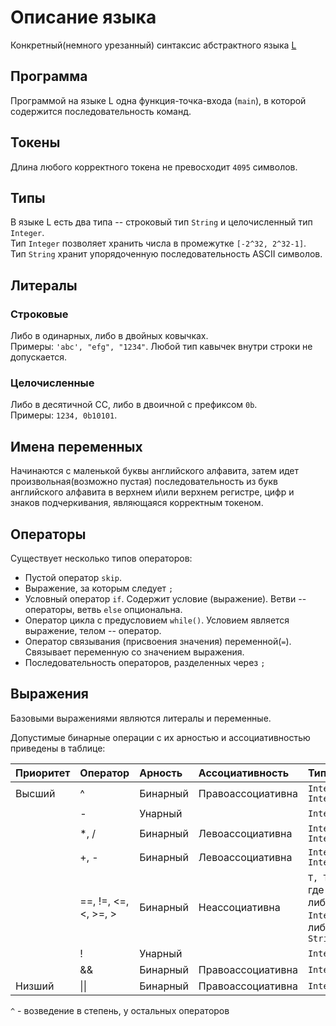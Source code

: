 # Описание языка
Конкретный(немного урезанный) синтаксис абстрактного языка [L](https://github.com/kajigor/fl-2021-hse-win/blob/proj/lang/L.md)  

## Программа
Программой на языке L одна функция-точка-входа (`main`), в которой содержится последовательность команд. 

## Токены
Длина любого корректного токена не превосходит `4095` символов.  

## Типы 
В языке L есть два типа -- строковый тип `String` и целочисленный тип `Integer`.  
Тип `Integer` позволяет хранить числа в промежутке `[-2^32, 2^32-1]`.  
Тип `String` хранит упорядоченную последовательность ASCII символов.

## Литералы
### Строковые
Либо в одинарных, либо в двойных ковычках.  
Примеры: `'abc', "efg", "1234"`. Любой тип кавычек внутри строки не допускается.  

### Целочисленные
Либо в десятичной СС, либо в двоичной с префиксом `0b`.  
Примеры: `1234, 0b10101`.

## Имена переменных
Начинаются с маленькой буквы английского алфавита, затем идет произвольная(возможно пустая) последовательность из букв английского алфавита в верхнем и\или верхнем регистре, цифр и знаков подчеркивания, являющаяся корректным токеном.

## Операторы

Существует несколько типов операторов:

* Пустой оператор `skip`.
* Выражение, за которым следует `;`
* Условный оператор `if`. Содержит условие (выражение). Ветви -- операторы, ветвь `else` опциональна.
* Оператор цикла с предусловием `while()`. Условием является выражение, телом -- оператор.
* Оператор связывания (присвоения значения) переменной(`=`). Связывает переменную со значением выражения.
* Последовательность операторов, разделенных через `;`

## Выражения

Базовыми выражениями являются литералы и переменные.

Допустимые бинарные операции с их арностью и ассоциативностью приведены в таблице:

  | Приоритет | Оператор             | Арность  | Ассоциативность   | Типы      |
  | :-------- | :------------------- | :------- | :---------------- | :-------  |
  | Высший    | ^                    | Бинарный | Правоассоциативна | `Integer, Integer`
  |           | -                    | Унарный  |                   | `Integer`
  |           | *, /                 | Бинарный | Левоассоциативна  | `Integer, Integer`
  |           | +, -                 | Бинарный | Левоассоциативна  | `Integer, Integer`
  |           | ==, !=, <=, <, >=, > | Бинарный | Неассоциативна    | `T, T`, где `T - ` либо `Integer`, либо `String`
  |           | !                    | Унарный  |                   | `Integer`
  |           | &&                   | Бинарный | Правоассоциативна | `Integer`
  | Низший    | \|\|                 | Бинарный | Правоассоциативна | `Integer`

`^` - возведение в степень, у остальных операторов 